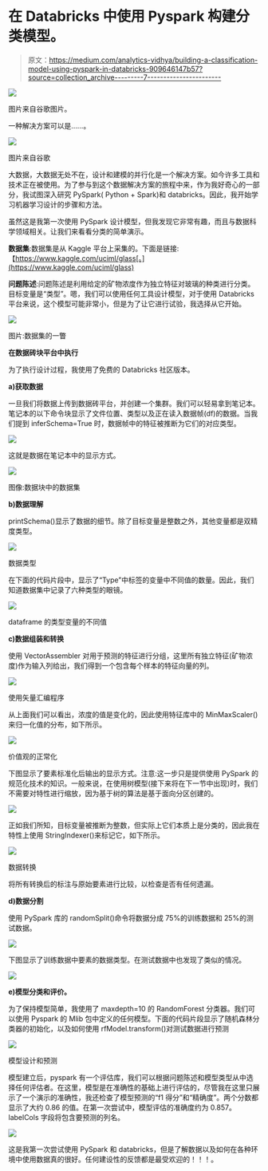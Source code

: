 # 在 Databricks 中使用 Pyspark 构建分类模型。

> 原文：<https://medium.com/analytics-vidhya/building-a-classification-model-using-pyspark-in-databricks-909646147b57?source=collection_archive---------7----------------------->

![](img/8514e4bb403068c4dce21141440a21bd.png)

图片来自谷歌图片。

一种解决方案可以是……。

![](img/b4a2ef3d61bc61e674e60dad33fbc926.png)

图片来自谷歌

大数据，大数据无处不在，设计和建模的并行化是一个解决方案。如今许多工具和技术正在被使用。为了参与到这个数据解决方案的旅程中来，作为我好奇心的一部分，我试图深入研究 PySpark( Python + Spark)和 databricks。因此，我开始学习机器学习设计的步骤和方法。

虽然这是我第一次使用 PySpark 设计模型，但我发现它非常有趣，而且与数据科学领域相关。让我们来看看分类的简单演示。

**数据集**:数据集是从 Kaggle 平台上采集的。下面是链接:【https://www.kaggle.com/uciml/glass[。](https://www.kaggle.com/uciml/glass)

**问题陈述**:问题陈述是利用给定的矿物浓度作为独立特征对玻璃的种类进行分类。目标变量是“类型”。嗯，我们可以使用任何工具设计模型，对于使用 Databricks 平台来说，这个模型可能非常小，但是为了让它进行试验，我选择从它开始。

![](img/fde46a93ea1531f11bfddbd64c78b5ad.png)

图片:数据集的一瞥

**在数据砖块平台中执行**

为了执行设计过程，我使用了免费的 Databricks 社区版本。

**a)获取数据**

一旦我们将数据上传到数据砖平台，并创建一个集群。我们可以轻易拿到笔记本。笔记本的以下命令块显示了文件位置、类型以及正在读入数据帧(df)的数据。当我们提到 inferSchema=True 时，数据帧中的特征被推断为它们的对应类型。

![](img/b2d0d1d7e7dda291dcccb96df705b850.png)

这就是数据在笔记本中的显示方式。

![](img/2a2a8f8cd529a73d9f2d7e4dbee89447.png)

图像:数据块中的数据集

**b)数据理解**

printSchema()显示了数据的细节。除了目标变量是整数之外，其他变量都是双精度类型。

![](img/3fea3b5e4b39402792140513e824f29f.png)

数据类型

在下面的代码片段中，显示了“Type”中标签的变量中不同值的数量。因此，我们知道数据集中记录了六种类型的眼镜。

![](img/bd5305337f1ddc617aa122110d4e5bad.png)

dataframe 的类型变量的不同值

**c)数据组装和转换**

使用 VectorAssembler 对用于预测的特征进行分组，这里所有独立特征(矿物浓度)作为输入列给出，我们得到一个包含每个样本的特征向量的列。

![](img/b27b591e9b1c92024a2adb0a488d0c76.png)

使用矢量汇编程序

从上面我们可以看出，浓度的值是变化的，因此使用特征库中的 MinMaxScaler()来归一化值的分布，如下所示。

![](img/97e02b4d93b9cba9188c86e828f1aaac.png)

价值观的正常化

下图显示了要素标准化后输出的显示方式。注意:这一步只是提供使用 PySpark 的规范化技术的知识。一般来说，在使用树模型(接下来将在下一节中出现)时，我们不需要对特性进行缩放，因为基于树的算法是基于面向分区创建的。

![](img/a997e1be9545b004a105db2aaecdf8e9.png)

正如我们所知，目标变量被推断为整数，但实际上它们本质上是分类的，因此我在特性上使用 StringIndexer()来标记它，如下所示。

![](img/57a0fac2ce6ca290314e0edd510b2d54.png)

数据转换

将所有转换后的标注与原始要素进行比较，以检查是否有任何遗漏。

**d)数据分割**

使用 PySpark 库的 randomSplit()命令将数据分成 75%的训练数据和 25%的测试数据。

![](img/3091dc26a498f77ff70bfcf88c7c8fdf.png)

下图显示了训练数据中要素的数据类型。在测试数据中也发现了类似的情况。

![](img/7e647ccdd075b473e405974234fdf836.png)

**e)模型分类和评价。**

为了保持模型简单，我使用了 maxdepth=10 的 RandomForest 分类器。我们可以使用 Pyspark 的 Mlib 包中定义的任何模型。下面的代码片段显示了随机森林分类器的初始化，以及如何使用 rfModel.transform()对测试数据进行预测

![](img/5687f3802946665281e56828742a4db2.png)

模型设计和预测

模型建立后，pyspark 有一个评估库，我们可以根据问题陈述和模型类型从中选择任何评估者。在这里，模型是在准确性的基础上进行评估的，尽管我在这里只展示了一个演示的准确性，我还检查了模型预测的“f1 得分”和“精确度”。两个分数都显示了大约 0.86 的值。在第一次尝试中，模型评估的准确度约为 0.857。labelCols 字段将包含要预测的列名。

![](img/386386f7763f8a4490d31d3c9557f4e4.png)

这是我第一次尝试使用 PySpark 和 databricks，但是了解数据以及如何在各种环境中使用数据真的很好。任何建设性的反馈都是最受欢迎的！！！。